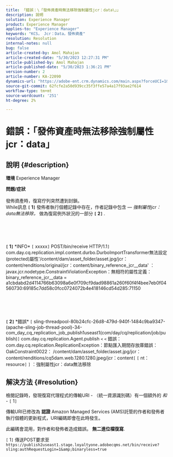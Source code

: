 ```yaml
---
title: 「錯誤：\「發佈資產時無法移除強制屬性jcr：data\」」
description: 說明
solution: Experience Manager
product: Experience Manager
applies-to: "Experience Manager"
keywords: "KCS， Jcr：Data，發佈資產"
resolution: Resolution
internal-notes: null
bug: false
article-created-by: Amol Mahajan
article-created-date: "5/30/2023 12:27:31 PM"
article-published-by: Amol Mahajan
article-published-date: "5/30/2023 1:36:21 PM"
version-number: 2
article-number: KA-22090
dynamics-url: "https://adobe-ent.crm.dynamics.com/main.aspx?forceUCI=1&pagetype=entityrecord&etn=knowledgearticle&id=3ca9b754-e5fe-ed11-8f6e-6045bd0065b6"
source-git-commit: 62fcfe2a50d939cc35f3ffe57a4a17f93ae2f614
workflow-type: tm+mt
source-wordcount: '251'
ht-degree: 2%

---
```


# 錯誤：「發佈資產時無法移除強制屬性jcr：data」

## 說明 {#description}

<b>環境</b>
Experience Manager


<b>問題/症狀</b><br><br>發佈資產時，復寫佇列突然遭到封鎖。 
<br>While訊息 <b>`[` 1`]` </b> 發佈者執行個體記錄中存在，作者記錄中包含 —  *強制屬性jcr：data無法移除，* 做為復寫例外狀況的一部分 <b>`[` 2`]` </b>.<br><br> <br><br> <br><br><b>`[` 1`]` </b> \*INFO\* `[` xxxxx`]`  POST/bin/receive HTTP/1.1`]`  com.day.cq.replication.impl.content.durbo.DurboImportTransformer無法設定(protected)屬性&#39;/content/dam/asset_folder/asset.jpg/jcr：content/renditions/original/jcr：content/binary_reference_jcr__data&#39; ： javax.jcr.nodetype.ConstraintViolationException：無相符的屬性定義： binary_reference_jcr__data = a1cbdabd2d4114766b63098a6e0f709cf9dad98861a260f60f4f4bee7eb0f04560730:69185c7dd58c0fcc0724072b4e418146cd54d285:71150<br><br> <br><br> <br><br><b>`[` 2`]` </b> \*錯誤\* `[` sling-threadpool-80b24cfc-26d8-479d-940f-1484c9ba9347-(apache-sling-job-thread-pool)-34-com_day_cq_replication_job_publish1useast1(com/day/cq/replication/job/publish)`]`  com.day.cq.replication.Agent.publish `<` `<`  錯誤： com.day.cq.replication.ReplicationException：節點匯入期間存放庫錯誤： OakConstraint0022： /content/dam/asset_folder/asset.jpg/jcr：content/renditions/cq5dam.web.1280.1280.jpeg/jcr：content`[` `[` nt：resource`]` `]` ：強制屬性jcr：data無法移除<br>

## 解決方法 {#resolution}


檢閱記錄時，發現復寫代理程式的傳輸URI - （統一資源識別碼）有一個額外的 *和* - `[` 1`]`

傳輸URI已修改為 <b>認證</b> Amazon Managed Services (AMS)託管的作者和發佈者執行個體的更新程式，URI編碼即會在此時發生。

此編碼會混用，對作者和發佈者造成錯誤。 <b>無二進位檔復寫</b>.



`[` 1`]`  傳送POST要求至 `https://publish2useast1.stage.loyaltyone.adobecqms.net/bin/receive?sling:authRequestLogin=1&amp;binaryless=true`
